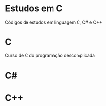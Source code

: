 # Estudos em C
Códigos de estudos em linguagem C, C# e C++

# C
Curso de C do programação descomplicada

# C#

# C++
